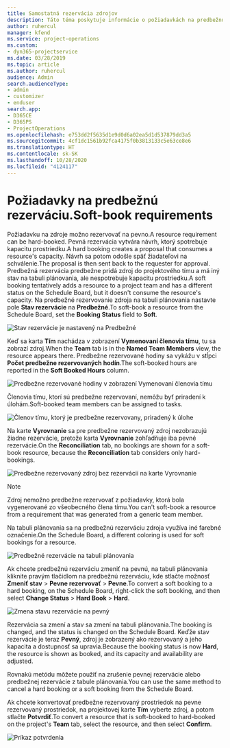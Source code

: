 ```yaml
---
title: Samostatná rezervácia zdrojov
description: Táto téma poskytuje informácie o požiadavkách na predbežnú rezerváciu.
author: ruhercul
manager: kfend
ms.service: project-operations
ms.custom:
- dyn365-projectservice
ms.date: 03/28/2019
ms.topic: article
ms.author: ruhercul
audience: Admin
search.audienceType:
- admin
- customizer
- enduser
search.app:
- D365CE
- D365PS
- ProjectOperations
ms.openlocfilehash: e753dd2f5635d1e9d0d6a02ea5d1d537879dd3a5
ms.sourcegitcommit: 4cf1dc1561b92fca4175f0b3813133c5e63ce8e6
ms.translationtype: HT
ms.contentlocale: sk-SK
ms.lasthandoff: 10/28/2020
ms.locfileid: "4124117"
---
```

# <a name="soft-book-requirements"></a><span data-ttu-id="ffda1-103">Požiadavky na predbežnú rezerváciu.</span><span class="sxs-lookup"><span data-stu-id="ffda1-103">Soft-book requirements</span></span>

<span data-ttu-id="ffda1-104">Požiadavku na zdroje možno rezervovať na pevno.</span><span class="sxs-lookup"><span data-stu-id="ffda1-104">A resource requirement can be hard-booked.</span></span> <span data-ttu-id="ffda1-105">Pevná rezervácia vytvára návrh, ktorý spotrebuje kapacitu prostriedku.</span><span class="sxs-lookup"><span data-stu-id="ffda1-105">A hard booking creates a proposal that consumes a resource's capacity.</span></span> <span data-ttu-id="ffda1-106">Návrh sa potom odošle späť žiadateľovi na schválenie.</span><span class="sxs-lookup"><span data-stu-id="ffda1-106">The proposal is then sent back to the requester for approval.</span></span> <span data-ttu-id="ffda1-107">Predbežná rezervácia predbežne pridá zdroj do projektového tímu a má iný stav na tabuli plánovania, ale nespotrebuje kapacitu prostriedku.</span><span class="sxs-lookup"><span data-stu-id="ffda1-107">A soft booking tentatively adds a resource to a project team and has a different status on the Schedule Board, but it doesn't consume the resource's capacity.</span></span> <span data-ttu-id="ffda1-108">Na predbežné rezervovanie zdroja na tabuli plánovania nastavte pole **Stav rezervácie** na **Predbežné**.</span><span class="sxs-lookup"><span data-stu-id="ffda1-108">To soft-book a resource from the Schedule Board, set the **Booking Status** field to **Soft**.</span></span>

![Stav rezervácie je nastavený na Predbežné](media/Resource-Management-image77.png)

<span data-ttu-id="ffda1-110">Keď sa karta **Tím** nachádza v zobrazení **Vymenovaní členovia tímu**, tu sa zobrazí zdroj.</span><span class="sxs-lookup"><span data-stu-id="ffda1-110">When the **Team** tab is in the **Named Team Members** view, the resource appears there.</span></span> <span data-ttu-id="ffda1-111">Predbežne rezervované hodiny sa vykážu v stĺpci **Počet predbežne rezervovaných hodín**.</span><span class="sxs-lookup"><span data-stu-id="ffda1-111">The soft-booked hours are reported in the **Soft Booked Hours** column.</span></span>

![Predbežne rezervované hodiny v zobrazení Vymenovaní členovia tímu](media/Resource-Management-image78.png)

<span data-ttu-id="ffda1-113">Členovia tímu, ktorí sú predbežne rezervovaní, nemôžu byť priradení k úlohám.</span><span class="sxs-lookup"><span data-stu-id="ffda1-113">Soft-booked team members can be assigned to tasks.</span></span>

![Členov tímu, ktorý je predbežne rezervovany, priradený k úlohe](media/Resource-Management-image79.png)

<span data-ttu-id="ffda1-115">Na karte **Vyrovnanie** sa pre predbežne rezervovaný zdroj nezobrazujú žiadne rezervácie, pretože karta **Vyrovnanie** zohľadňuje iba pevné rezervácie.</span><span class="sxs-lookup"><span data-stu-id="ffda1-115">On the **Reconciliation** tab, no bookings are shown for a soft-book resource, because the **Reconciliation** tab considers only hard-bookings.</span></span>

![Predbežne rezervovaný zdroj bez rezervácií na karte Vyrovnanie](media/Resource-Management-image80.png)

> [!NOTE]
> <span data-ttu-id="ffda1-117">Zdroj nemožno predbežne rezervovať z požiadavky, ktorá bola vygenerované zo všeobecného člena tímu.</span><span class="sxs-lookup"><span data-stu-id="ffda1-117">You can't soft-book a resource from a requirement that was generated from a generic team member.</span></span>

<span data-ttu-id="ffda1-118">Na tabuli plánovania sa na predbežnú rezerváciu zdroja využíva iné farebné označenie.</span><span class="sxs-lookup"><span data-stu-id="ffda1-118">On the Schedule Board, a different coloring is used for soft bookings for a resource.</span></span>

![Predbežné rezervácie na tabuli plánovania](media/Resource-Management-image81.png)

<span data-ttu-id="ffda1-120">Ak chcete predbežnú rezerváciu zmeniť na pevnú, na tabuli plánovania kliknite pravým tlačidlom na predbežnú rezerváciu, kde stlačte možnosť **Zmeniť stav** \> **Pevne rezervovať** \> **Pevne**.</span><span class="sxs-lookup"><span data-stu-id="ffda1-120">To convert a soft booking to a hard booking, on the Schedule Board, right-click the soft booking, and then select **Change Status** \> **Hard Book** \> **Hard**.</span></span>

![Zmena stavu rezervácie na pevný](media/Resource-Management-image82.png)

<span data-ttu-id="ffda1-122">Rezervácia sa zmení a stav sa zmení na tabuli plánovania.</span><span class="sxs-lookup"><span data-stu-id="ffda1-122">The booking is changed, and the status is changed on the Schedule Board.</span></span> <span data-ttu-id="ffda1-123">Keďže stav rezervácie je teraz **Pevný**, zdroj je zobrazený ako rezervovaný a jeho kapacita a dostupnosť sa upravia.</span><span class="sxs-lookup"><span data-stu-id="ffda1-123">Because the booking status is now **Hard**, the resource is shown as booked, and its capacity and availability are adjusted.</span></span>

<span data-ttu-id="ffda1-124">Rovnakú metódu môžete použiť na zrušenie pevnej rezervácie alebo predbežnej rezervácie z tabule plánovania.</span><span class="sxs-lookup"><span data-stu-id="ffda1-124">You can use the same method to cancel a hard booking or a soft booking from the Schedule Board.</span></span>

<span data-ttu-id="ffda1-125">Ak chcete konvertovať predbežne rezervovaný prostriedok na pevne rezervovaný prostriedok, na projektovej karte **Tím** vyberte zdroj, a potom stlačte **Potvrdiť**.</span><span class="sxs-lookup"><span data-stu-id="ffda1-125">To convert a resource that is soft-booked to hard-booked on the project's **Team** tab, select the resource, and then select **Confirm**.</span></span>

![Príkaz potvrdenia](media/Resource-Management-image83.png)
